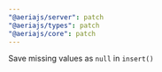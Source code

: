 ```yaml
---
"@aeriajs/server": patch
"@aeriajs/types": patch
"@aeriajs/core": patch
---
```


Save missing values as `null` in `insert()`
